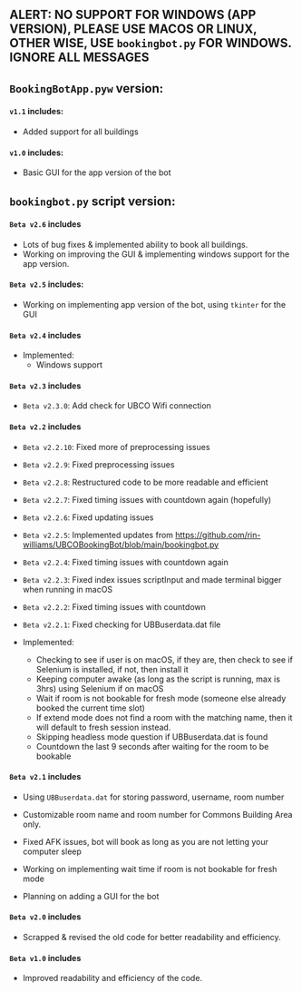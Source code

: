 ## ALERT: NO SUPPORT FOR WINDOWS (APP VERSION), PLEASE USE MACOS OR LINUX, OTHER WISE, USE `bookingbot.py` FOR WINDOWS. IGNORE ALL MESSAGES

## `BookingBotApp.pyw` version:

#### `v1.1` includes:

- Added support for all buildings

#### `v1.0` includes:

- Basic GUI for the app version of the bot

## `bookingbot.py` script version:

#### `Beta v2.6` includes

- Lots of bug fixes & implemented ability to book all buildings.
- Working on improving the GUI & implementing windows support for the app version.

#### `Beta v2.5` includes:

- Working on implementing app version of the bot, using `tkinter` for the GUI

#### `Beta v2.4` includes

- Implemented:
  - Windows support

#### `Beta v2.3` includes

- `Beta v2.3.0`: Add check for UBCO Wifi connection

#### `Beta v2.2` includes

- `Beta v2.2.10`: Fixed more of preprocessing issues
- `Beta v2.2.9`: Fixed preprocessing issues
- `Beta v2.2.8`: Restructured code to be more readable and efficient
- `Beta v2.2.7`: Fixed timing issues with countdown again (hopefully)
- `Beta v2.2.6`: Fixed updating issues
- `Beta v2.2.5`: Implemented updates from <https://github.com/rin-williams/UBCOBookingBot/blob/main/bookingbot.py>
- `Beta v2.2.4`: Fixed timing issues with countdown again
- `Beta v2.2.3`: Fixed index issues scriptInput and made terminal bigger when running in macOS
- `Beta v2.2.2`: Fixed timing issues with countdown
- `Beta v2.2.1`: Fixed checking for UBBuserdata.dat file

- Implemented:

  - Checking to see if user is on macOS, if they are, then check to see if Selenium is installed, if not, then install it
  - Keeping computer awake (as long as the script is running, max is 3hrs) using Selenium if on macOS
  - Wait if room is not bookable for fresh mode (someone else already booked the current time slot)
  - If extend mode does not find a room with the matching name, then it will default to fresh session instead.
  - Skipping headless mode question if UBBuserdata.dat is found
  - Countdown the last 9 seconds after waiting for the room to be bookable

#### `Beta v2.1` includes

- Using `UBBuserdata.dat` for storing password, username, room number

- Customizable room name and room number for Commons Building Area only.

- Fixed AFK issues, bot will book as long as you are not letting your computer sleep

- Working on implementing wait time if room is not bookable for fresh mode

- Planning on adding a GUI for the bot

#### `Beta v2.0` includes

- Scrapped & revised the old code for better readability and efficiency.

#### `Beta v1.0` includes

- Improved readability and efficiency of the code.
